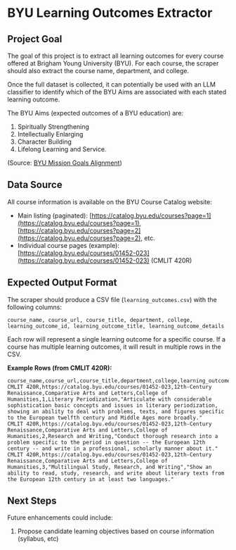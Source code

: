# BYU Learning Outcomes Extractor

## Project Goal

The goal of this project is to extract all learning outcomes for every course offered at Brigham Young University (BYU). For each course, the scraper should also extract the course name, department, and college.

Once the full dataset is collected, it can potentially be used with an LLM classifier to identify which of the BYU Aims are associated with each stated learning outcome.

The BYU Aims (expected outcomes of a BYU education) are:
1.  Spiritually Strengthening
2.  Intellectually Enlarging
3.  Character Building
4.  Lifelong Learning and Service.

(Source: [BYU Mission Goals Alignment](https://sites.lib.byu.edu/internal/naslo/docs/missionGoalsAlignment.pdf))

## Data Source

All course information is available on the BYU Course Catalog website:
- Main listing (paginated): [https://catalog.byu.edu/courses?page=1](https://catalog.byu.edu/courses?page=1), [https://catalog.byu.edu/courses?page=2](https://catalog.byu.edu/courses?page=2), etc.
- Individual course pages (example): [https://catalog.byu.edu/courses/01452-023](https://catalog.byu.edu/courses/01452-023) (CMLIT 420R)

## Expected Output Format

The scraper should produce a CSV file (`learning_outcomes.csv`) with the following columns:

`course_name, course_url, course_title, department, college, learning_outcome_id, learning_outcome_title, learning_outcome_details`

Each row will represent a single learning outcome for a specific course. If a course has multiple learning outcomes, it will result in multiple rows in the CSV.

**Example Rows (from CMLIT 420R):**

```csv
course_name,course_url,course_title,department,college,learning_outcome_id,learning_outcome_title,learning_outcome_details
CMLIT 420R,https://catalog.byu.edu/courses/01452-023,12th-Century Renaissance,Comparative Arts and Letters,College of Humanities,1,Literary Periodization,"Articulate with considerable sophistication basic concepts and issues in literary periodization, showing an ability to deal with problems, texts, and figures specific to the European twelfth century and Middle Ages more broadly."
CMLIT 420R,https://catalog.byu.edu/courses/01452-023,12th-Century Renaissance,Comparative Arts and Letters,College of Humanities,2,Research and Writing,"Conduct thorough research into a problem specific to the period in question -- the European 12th century -- and write in a professional, scholarly manner about it."
CMLIT 420R,https://catalog.byu.edu/courses/01452-023,12th-Century Renaissance,Comparative Arts and Letters,College of Humanities,3,"Multilingual Study, Research, and Writing","Show an ability to read, study, research, and write about literary texts from the European 12th century in at least two languages."
```

## Next Steps

Future enhancements could include:

1. Propose candidate learning objectives based on course information (syllabus, etc)